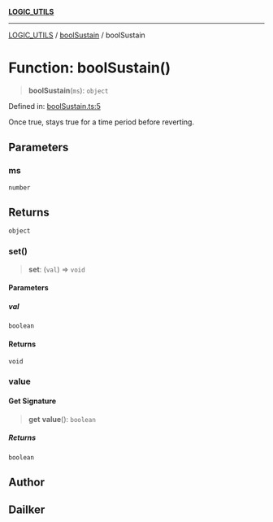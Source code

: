 [**LOGIC_UTILS**](../../README.md)

***

[LOGIC_UTILS](../../README.md) / [boolSustain](../README.md) / boolSustain

# Function: boolSustain()

> **boolSustain**(`ms`): `object`

Defined in: [boolSustain.ts:5](https://github.com/dailker/everyutil/blob/b7f22b082046077d9fa17a48e94d4c255288033b/src/logic/boolSustain.ts#L5)

Once true, stays true for a time period before reverting.

## Parameters

### ms

`number`

## Returns

`object`

### set()

> **set**: (`val`) => `void`

#### Parameters

##### val

`boolean`

#### Returns

`void`

### value

#### Get Signature

> **get** **value**(): `boolean`

##### Returns

`boolean`

## Author

## Dailker
